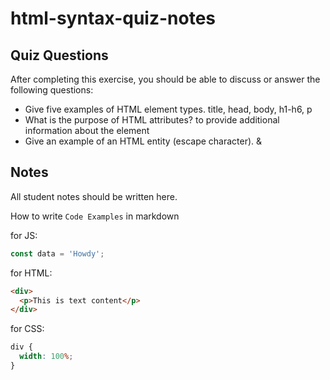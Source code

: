 # html-syntax-quiz-notes

## Quiz Questions

After completing this exercise, you should be able to discuss or answer the following questions:

- Give five examples of HTML element types.
  title, head, body, h1-h6, p
- What is the purpose of HTML attributes?
  to provide additional information about the element
- Give an example of an HTML entity (escape character).
  &amp;

## Notes

All student notes should be written here.

How to write `Code Examples` in markdown

for JS:

```javascript
const data = 'Howdy';
```

for HTML:

```html
<div>
  <p>This is text content</p>
</div>
```

for CSS:

```css
div {
  width: 100%;
}
```
